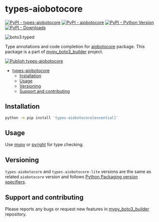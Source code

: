 # types-aiobotocore

[![PyPI - types-aiobotocore](https://img.shields.io/pypi/v/types-aiobotocore.svg?color=blue&label=types-aiobotocore)](https://pypi.org/project/types-aiobotocore)
[![PyPI - aiobotocore](https://img.shields.io/pypi/v/aiobotocore.svg?color=blue&label=aiobotocore)](https://pypi.org/project/aiobotocore)
[![PyPI - Python Version](https://img.shields.io/pypi/pyversions/types-aiobotocore.svg?color=blue)](https://pypi.org/project/types-aiobotocore)
[![PyPI - Downloads](https://static.pepy.tech/badge/types-aiobotocore)](https://pepy.tech/project/types-aiobotocore)

![boto3.typed](https://github.com/youtype/mypy_boto3_builder/raw/main/logo.png)

Type annotations and code completion for [aiobotocore](https://pypi.org/project/aiobotocore/) package.
This package is a part of [mypy_boto3_builder](https://github.com/youtype/mypy_boto3_builder) project.

[![Publish types-aiobotocore](https://github.com/youtype/types-aiobotocore/actions/workflows/publish_on_update.yml/badge.svg)](https://github.com/youtype/types-aiobotocore/actions/workflows/publish_on_update.yml)

- [types-aiobotocore](#types-aiobotocore)
  - [Installation](#installation)
  - [Usage](#usage)
  - [Versioning](#versioning)
  - [Support and contributing](#support-and-contributing)

## Installation

```bash
python -m pip install 'types-aiobotocore[essential]'
```

## Usage

Use [mypy](https://github.com/python/mypy) or [pyright](https://github.com/microsoft/pyright) for type checking.

## Versioning

`types-aiobotocore` and `types-aiobotocore-lite` versions are the same as related `aiobotocore` version and follows
[Python Packaging version specifiers](https://packaging.python.org/en/latest/specifications/version-specifiers/).

## Support and contributing

Please reports any bugs or request new features in
[mypy_boto3_builder](https://github.com/youtype/mypy_boto3_builder/issues) repository.
